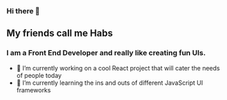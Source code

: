 ### Hi there 👋

## My friends call me Habs
### I am a Front End Developer and really like creating fun UIs.

- 🔭 I’m currently working on a cool React project that will cater the needs of people today
- 🌱 I’m currently learning the ins and outs of different JavaScript UI frameworks

<!--
**habcor/habcor** is a ✨ _special_ ✨ repository because its `README.md` (this file) appears on your GitHub profile.

Here are some ideas to get you started:

- 🔭 I’m currently working on ...
- 🌱 I’m currently learning ...
- 👯 I’m looking to collaborate on ...
- 🤔 I’m looking for help with ...
- 💬 Ask me about ...
- 📫 How to reach me: ...
- 😄 Pronouns: ...
- ⚡ Fun fact: ...
-->
